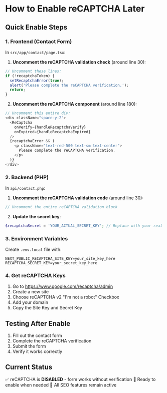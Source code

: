 # How to Enable reCAPTCHA Later

## Quick Enable Steps

### 1. Frontend (Contact Form)
In `src/app/contact/page.tsx`:

1. **Uncomment the reCAPTCHA validation check** (around line 30):
```javascript
// Uncomment these lines:
if (!recaptchaToken) {
  setRecaptchaError(true);
  alert('Please complete the reCAPTCHA verification.');
  return;
}
```

2. **Uncomment the reCAPTCHA component** (around line 180):
```javascript
// Uncomment this entire div:
<div className="space-y-2">
  <ReCaptcha 
    onVerify={handleRecaptchaVerify}
    onExpired={handleRecaptchaExpired}
  />
  {recaptchaError && (
    <p className="text-red-500 text-sm text-center">
      Please complete the reCAPTCHA verification.
    </p>
  )}
</div>
```

### 2. Backend (PHP)
In `api/contact.php`:

1. **Uncomment the reCAPTCHA validation code** (around line 30):
```php
// Uncomment the entire reCAPTCHA validation block
```

2. **Update the secret key**:
```php
$recaptchaSecret = 'YOUR_ACTUAL_SECRET_KEY'; // Replace with your real secret key
```

### 3. Environment Variables
Create `.env.local` file with:
```env
NEXT_PUBLIC_RECAPTCHA_SITE_KEY=your_site_key_here
RECAPTCHA_SECRET_KEY=your_secret_key_here
```

### 4. Get reCAPTCHA Keys
1. Go to https://www.google.com/recaptcha/admin
2. Create a new site
3. Choose reCAPTCHA v2 "I'm not a robot" Checkbox
4. Add your domain
5. Copy the Site Key and Secret Key

## Testing After Enable
1. Fill out the contact form
2. Complete the reCAPTCHA verification
3. Submit the form
4. Verify it works correctly

## Current Status
✅ reCAPTCHA is **DISABLED** - form works without verification
🔄 Ready to enable when needed
📝 All SEO features remain active 